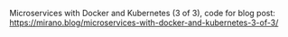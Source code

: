 Microservices with Docker and Kubernetes (3 of 3), code for blog post: https://mirano.blog/microservices-with-docker-and-kubernetes-3-of-3/
